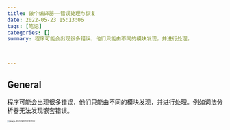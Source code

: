 ```yaml
---
title: 做个编译器——错误处理与恢复
date: 2022-05-23 15:13:06
tags: [笔记]
categories: []
summary: 程序可能会出现很多错误，他们只能由不同的模块发现，并进行处理。



---
```




## General

程序可能会出现很多错误，他们只能由不同的模块发现，并进行处理。例如词法分析器无法发现嵌套错误。

<img src="https://linton-pics.oss-cn-beijing.aliyuncs.com/uPic/image-20220610172109122.png" alt="image-20220610172109122" style="zoom:33%;" />
